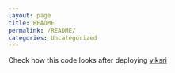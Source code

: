 ```yaml
---
layout: page
title: README
permalink: /README/
categories: Uncategorized
---
```


Check how this code looks after deploying [viksri](https://viksri.github.io)
